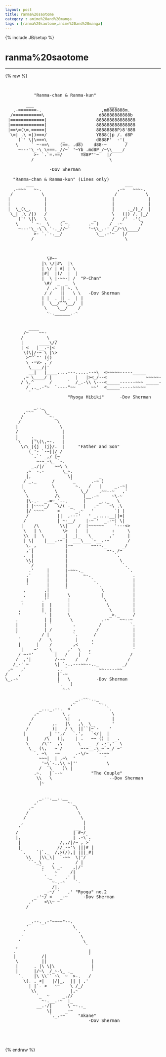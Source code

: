```yaml
---
layout: post
title: ranma%20saotome
category : anime%20and%20manga
tags : [ranma%20saotome,anime%20and%20manga]
---
```

{% include JB/setup %}
# ranma%20saotome
---
{% raw %}
<pre>


           &quot;Ranma-chan &amp; Ranma-kun&quot;

        ___                             ___
   ,-=======-.                       ,m8888888m.
  /===========\                     d88888888888b
 |=============|                   888888888888888
 |=============|                   888888888888888
 |==\=(\=,=====|                   88888888P)8&#039;888
  \=| .\ =|)===/                   Y888(|p /. d8P
     )`&#039; \|\===\      _     _      d888P&#039;  -&#039;(_
    \     ` ~-==\    (==. .d8)    d88-~       /
     ~---&#039;\_-\ \===._//~` &#039;~Yb_.md8P_/~\\____/
           &gt;- `.`=.==/       Y88P&quot;&#039;~   |/
          /                             \
                                          
                 -Dov Sherman           

   &quot;Ranma-chan &amp; Ranma-kun&quot; (Lines only)
        ___                                   ___
   ,-~~~   ~-.                             ,-~   ~~~-.
  /           \                           /           \
 |             |                         |             |
 |             |                         |             |
 |  \_(\_,     |                         |     ._/)_/  |
  \_| .\ /|)   /                         \   (|) /. |_/
     )`&#039; \|\   \      _           _      /   /&#039;  -&#039;(_
    \     ` ~-_ \    ( ~.       .~ )    / _-~       /
     ~---&#039;\_-\ \ `-._//~`       &#039;~\\_.-&#039; /_/~\\____/
           &gt;- `.`-.__/             \__.-&#039;~   |/
          /                                   \


                __ 
                \#~-_
              |\ \/|#\  |\
              | \/ | #| | \
              |#|  |)/  |  |
              |  \ |-~~-| /  &quot;P-Chan&quot;
               \#/  _  _  \
                / .~ || ~. \
               / /   ||   \ \   -Dov Sherman
              | |  . || .  | |
              |  \__/^^\__/  |
               \    \__/    /
                ~-.______.-~


         ____
       /~    ~~-
      /         \  _
      |      ____\//
      | &lt;   |__.-|&lt;
       \(\|/-~ \ |\&gt;
        &gt;&quot;^`&quot;&#039; (()
        \ -=v&gt; ,`/
         \____/|&#039;                          
         __|   |____....---.....--~\  &lt;~~~~~-----_____
       ,~ \____/ |         |   |&gt;&lt;_/--&lt;               ~~~~~--{v\
      / \,^      /      `  /_.-\\ \---&lt;_____------~~~ _____--{^/ 
        / ,._.-&quot;~  `----&quot;~~      ~~&#039;  &lt;_____-----~~~~~
         &#039;
                        &quot;Ryoga Hibiki&quot;      -Dov Sherman

           _.._
       ,~~~    \_
      /          ~-_
     /              \
    |                \
    /                 |
    |     ._          |
    `\    |&#039;\(\,~-.   |
      \/\ |{j  (j}/.  |     &quot;Father and Son&quot;
         ( &#039;- `-~||/ /
          `.`&#039; _,/ [~
            ~-~_-\_ `-.
          _./|/    ~~\ \
        ,~  -.-       \_~.
        |,              \|          _
       / _._      /      `_      .-~ )
      |           \        ~.   /   |     _.-~|
       \           \         \_/    ,~~--~   ,&#039;
        \          /\         |__.-~     ~\-~ 
        |\-.-  _-=~_`--.      |     _.._   \
        | |~~~~_/   \/( -_    |   .~    ~\ .\
        |/ ~~~~     &lt;     `_.~   &#039;        `| |
        /           ||  ,---&#039;   &#039; _.....__||=|
       /            | ~-__/    |-~ &#039;  _.-~| \|
      |    /\        \\|    /  |~~~~~~    &#039;---&lt;&gt;
       \   | \        \&gt;   |   |         :     \
       \\  |  \       _|  _|_   \       ,&#039;     |
       | \|    |___.-~ |  ___\___`-__.-~       /
        \._,           |-~       ~~--._      _/
        ,&#039;|            |               ~-. /~
       .  |            |                  `.
        \\|            |                    \
         `/            |                     `.
         .&#039;     |      |-~~-._                 `.
        .&#039;      |      |      ~-.                .
        |       |      |         `.              |
        &#039;       |      |           `.            |
       ,       ,|      `             \           |
       ,       ||       \            |           |
      ,       .&#039;`       |             \          |
      &#039;       |  |      |              \         |
     ,        |  |      |               \        |
     &#039;         ` |      \               _&gt;._     /
    .          | |       \           .-~    ~~--~
    |          | `        .         /           `.
    |          | /        .        /             |
    `         / |         `.      /              |
     `       /   \         |     ,               |
     |      |    /        ,&lt;     &#039;               |
      |    ~&#039;    \__    ,&#039;  \   ,                &#039;
     / ~-=&#039;        |   /    |   &#039;               /
    /  ,&#039;|         /--~    /   /               /
   /_-&#039; ~          \| `-..---~~--.._         _/
 ,~   ,&#039;            .. `            ~~-----~~
/    ,              |`-~ 
\_.-~               |   \          -Dov Sherman
                    `.   )
                      ~-~

                           _.-~~-.._
                         ,~         ~-.
             _..._.--.  &lt;              `.
           ,~         \ ,                \
          /            \|   ,            |
         /        ,.   |\   ,\  \_       &#039;
        /         )|   / \  ||``|~`-    &#039;
       |        _| &#039;&quot;,/   `.&#039;,   `&lt;/|  |
        |      /\   )|,    | .   ~~ () |  _.
        \     /\&#039;&#039;  ,\      \   _  / .-&#039;,&#039;_ \
         \_  (\,   ~ /       ~-~__.\_~`~_/ ~&#039;
           `. ~\   -~      .-\/~   `--~~ 
             ~~~|  | ,~\  &#039;           `
              &#039;~\`-..\\ ~|&#039;&#039;           \
             /  `\    )\ |
           .~.   |`--~           &quot;The Couple&quot;   
            \\   \                      --Dov Sherman
             |~   


             _.--.__..__
           ,&#039;           ~-_
         ,~                \
        /                   \
       /                     \
      ,                       |
     &#039;                     __ |
    /                     | #~/
    |,                    | .-\`.
     |               /,,/|/~ , &gt;`
     |              //_-~&#039;\ |||# |
      `.    `|`._  /,&gt;(/),| |||_#|
        \\   |\\_\|  `-~~  \|&#039;/
         ``-_\    ,        / |
             `;   \ _-    ,|/&#039;
              `    ~     /|
               `._ `   .&#039; |
                  ~-.-~    `-
                  /|.
               _-~/ `   ,&#039; &quot;Ryoga&quot; no.2
           _-&#039;~/ &lt;   _-~      -Dov Sherman
         ,&#039;    &lt;\\~ ~ 
        /


         _.--._,-&quot;~~~~&quot;--.
        &#039;                 \
       &#039;                   `.
      &#039;                      \ 
     &#039;                        \
    ,                          ` 
   .                            |
   |          /|                `
    \         ||                 |
    |      . |\ \|\              |
    |      |/~\  /_~-\_ ._       &#039;
     `.    |\ \\`` ~\  ~  &gt;-.   /
       \(. , &lt;|   |/|_,  || | ,&#039;
         | |`- &lt;   ~~    \ /_/
          \\             |,~
            `_  ~     _.//
              ~-.__.-~  |_
            __.-/|      \ ~-.._
                \|     _-~
                 `._.-~     &quot;Akane&quot;
                                -Dov Sherman



 </pre>
{% endraw %}

